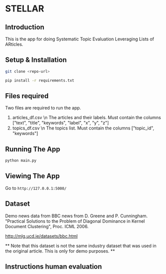 # STELLAR

## Introduction
This is the app for doing Systematic Topic Evaluation Leveraging Lists of ARticles.


## Setup & Installation
```bash
git clone <repo-url>
```

```bash
pip install -r requirements.txt
```

## Files required
Two files are required to run the app. 
1. articles_df.csv \n
    The articles and their labels. Must contain the columns ["text", "title", "keywords", "label", "x", "y", "z"]
2. topics_df.csv \n
    The topics list. Must contain the columns ["topic_id", "keywords"] 



## Running The App

```bash
python main.py
```

## Viewing The App

Go to `http://127.0.0.1:5000/`


## Dataset 
Demo news data from BBC news from D. Greene and P. Cunningham.
"Practical Solutions to the Problem of Diagonal Dominance in Kernel Document Clustering", Proc. ICML 2006.

http://mlg.ucd.ie/datasets/bbc.html

** Note that this dataset is not the same industry dataset that was used in the original article. This is only for demo purposes. **


## Instructions human evaluation

